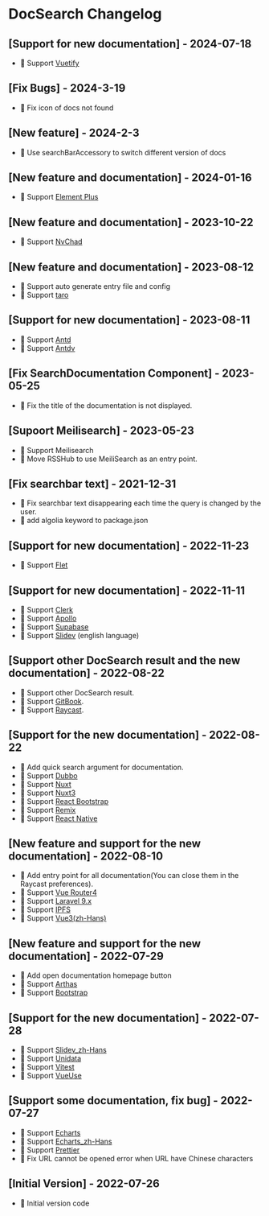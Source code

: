 # DocSearch Changelog

## [Support for new documentation] - 2024-07-18

- 📄 Support [Vuetify](https://vuetifyjs.com/)

## [Fix Bugs] - 2024-3-19

- 🐛 Fix icon of docs not found

## [New feature] - 2024-2-3

- 🌟 Use searchBarAccessory to switch different version of docs

## [New feature and documentation] - 2024-01-16

- 📄 Support [Element Plus](https://element-plus.org/en-US/)

## [New feature and documentation] - 2023-10-22

- 📄 Support [NvChad](https://nvchad.com/)

## [New feature and documentation] - 2023-08-12

- 🌟 Support auto generate entry file and config
- 📄 Support [taro](https://docs.taro.zone/docs/)

## [Support for new documentation] - 2023-08-11

- 📄 Support [Antd](https://ant.design/)
- 📄 Support [Antdv](https://antdv.com/components/overview)

## [Fix SearchDocumentation Component] - 2023-05-25

- 🐛 Fix the title of the documentation is not displayed.

## [Supoort Meilisearch] - 2023-05-23

- 🌟 Support Meilisearch
- 📄 Move RSSHub to use MeiliSearch as an entry point.

## [Fix searchbar text] - 2021-12-31

- 🐛 Fix searchbar text disappearing each time the query is changed by the user.
- 📄 add algolia keyword to package.json

## [Support for new documentation] - 2022-11-23

- 📄 Support [Flet](https://flet.dev)

## [Support for new documentation] - 2022-11-11

- 📄 Support [Clerk](https://clerk.dev)
- 📄 Support [Apollo](https://www.apollographql.com/docs/)
- 📄 Support [Supabase](https://supabase.io/docs)
- 📄 Support [Slidev](https://sli.dev) (english language)

## [Support other DocSearch result and the new documentation] - 2022-08-22

- 🌟 Support other DocSearch result.
- 📄 Support [GitBook](https://docs.gitbook.com/).
- 📄 Support [Raycast](https://developers.raycast.com/).

## [Support for the new documentation] - 2022-08-22

- 🌟 Add quick search argument for documentation.
- 📄 Support [Dubbo](https://dubbo.apache.org/)
- 📄 Support [Nuxt](https://nuxtjs.org/)
- 📄 Support [Nuxt3](https://v3.nuxtjs.org/)
- 📄 Support [React Bootstrap](https://react-bootstrap.github.io/)
- 📄 Support [Remix](https://remix.run/)
- 📄 Support [React Native](https://reactnative.dev/)

## [New feature and support for the new documentation] - 2022-08-10

- 🌟 Add entry point for all documentation(You can close them in the Raycast preferences).
- 📄 Support [Vue Router4](https://router.vuejs.org/)
- 📄 Support [Laravel 9.x](https://laravel.com/)
- 📄 Support [IPFS](https://docs.ipfs.tech/)
- 📄 Support [Vue3(zh-Hans)](https://staging-cn.vuejs.org/)

## [New feature and support for the new documentation] - 2022-07-29

- 🌟 Add open documentation homepage button
- 📄 Support [Arthas](https://arthas.aliyun.com/)
- 📄 Support [Bootstrap](https://getbootstrap.com/)

## [Support for the new documentation] - 2022-07-28

- 📄 Support [Slidev_zh-Hans](https://cn.sli.dev/)
- 📄 Support [Unidata](https://unidata.app/)
- 📄 Support [Vitest](https://vitest.dev/)
- 📄 Support [VueUse](https://vueuse.org/)

## [Support some documentation, fix bug] - 2022-07-27

- 📄 Support [Echarts](https://echarts.apache.org/en/index.html)
- 📄 Support [Echarts_zh-Hans](https://echarts.apache.org/zh/index.html)
- 📄 Support [Prettier](https://prettier.io/)
- 🐛 Fix URL cannot be opened error when URL have Chinese characters

## [Initial Version] - 2022-07-26

- 🎉 Initial version code
